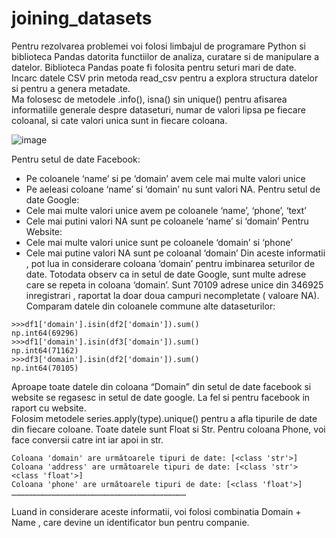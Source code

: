 # joining_datasets

Pentru rezolvarea problemei voi folosi limbajul de programare Python si biblioteca Pandas datorita functiilor de analiza, curatare si de manipulare a datelor. Biblioteca Pandas poate fi folosita pentru seturi mari de date.<br>
Incarc datele CSV prin metoda read_csv pentru a explora structura datelor si pentru a genera metadate.<br>
Ma folosesc de metodele  .info(), isna() sin unique() pentru afisarea informatiile generale despre dataseturi, numar de valori lipsa pe fiecare coloanal, si cate valori unica sunt in fiecare coloana.<br>

![image](https://github.com/user-attachments/assets/9ebe2836-88f3-4d8c-a937-910df765e3d5)

Pentru setul de date Facebook:
-	Pe coloanele  ‘name’ si pe ‘domain’ avem cele mai multe valori unice
-	Pe aeleasi coloane ‘name’ si ‘domain’ nu sunt valori NA.
Pentru setul de date Google:
-	Cele mai multe valori unice avem pe coloanele ‘name’, ‘phone’, ‘text’
-	Cele mai putini valori NA sunt pe coloanele ‘name’ si ‘domain’
Pentru Website: 
-	Cele mai multe valori unice sunt pe coloanele ‘domain’ si ‘phone’
-	Cele mai putine valori NA sunt pe coloanal ‘domain’
Din aceste informatii , pot lua in considerare coloana ‘domain’ pentru imbinarea seturilor de date. Totodata observ ca in setul de date Google, sunt multe adrese care se repeta in coloana ‘domain’. Sunt 70109 adrese unice din 346925 inregistrari , raportat la doar doua campuri necompletate ( valoare NA).
Comparam datele din coloanele commune alte dataseturilor: </pre>
```
>>>df1['domain'].isin(df2['domain']).sum()
np.int64(69296)
>>>df1['domain'].isin(df3['domain']).sum()
np.int64(71162)
>>>df3['domain'].isin(df2['domain']).sum()
np.int64(70105)
```
Aproape toate datele din coloana “Domain” din setul de date facebook si website se regasesc in setul de date google. La fel si pentru facebook in raport cu website.<br>
Folosim metodele series.apply(type).unique() pentru a afla tipurile de date din fiecare coloane. Toate datele sunt Float si Str. Pentru coloana Phone, voi face conversii catre int iar apoi in str.<br>
```
Coloana 'domain' are următoarele tipuri de date: [<class 'str'>]
Coloana 'address' are următoarele tipuri de date: [<class 'str'> <class 'float'>]
Coloana 'phone' are următoarele tipuri de date: [<class 'float'>]
………………………………………………………………………………………………………
```
Luand in considerare aceste informatii, voi folosi combinatia Domain + Name , care devine un identificator bun pentru companie.

